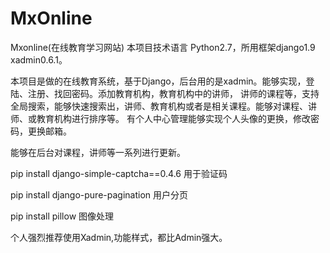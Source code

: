 # MxOnline
Mxonline(在线教育学习网站)
本项目技术语言 Python2.7，所用框架django1.9 xadmin0.6.1。

本项目是做的在线教育系统，基于Django，后台用的是xadmin。能够实现，登陆、注册、找回密码。添加教育机构，教育机构中的讲师，
讲师的课程等，支持全局搜索，能够快速搜索出，讲师、教育机构或者是相关课程。能够对课程、讲师、或教育机构进行排序等。
有个人中心管理能够实现个人头像的更换，修改密码，更换邮箱。

能够在后台对课程，讲师等一系列进行更新。

pip install django-simple-captcha==0.4.6 用于验证码

pip install django-pure-pagination 用户分页

pip install pillow 图像处理

个人强烈推荐使用Xadmin,功能样式，都比Admin强大。
